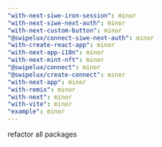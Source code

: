 ```yaml
---
"with-next-siwe-iron-session": minor
"with-next-siwe-next-auth": minor
"with-next-custom-button": minor
"@swipelux/connect-siwe-next-auth": minor
"with-create-react-app": minor
"with-next-app-i18n": minor
"with-next-mint-nft": minor
"@swipelux/connect": minor
"@swipelux/create-connect": minor
"with-next-app": minor
"with-remix": minor
"with-next": minor
"with-vite": minor
"example": minor
---
```


refactor all packages
